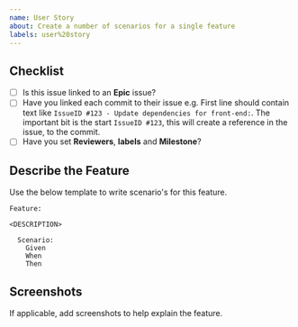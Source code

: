 ```yaml
---
name: User Story
about: Create a number of scenarios for a single feature
labels: user%20story
---
```


## Checklist

- [ ] Is this issue linked to an **Epic** issue?
- [ ] Have you linked each commit to their issue e.g. First line should contain text like `IssueID #123 - Update dependencies for front-end:`. The important bit is the start `IssueID #123`, this will create a reference in the issue, to the commit.
- [ ] Have you set **Reviewers**, **labels** and **Milestone**?

## Describe the Feature

Use the below template to write scenario's for this feature.

<!-- You can erase any parts of this template not applicable to your Issue.
```gherkin
Feature: Location Searching

As a user I want to be able to search for geo locations

  Scenario: Search finds multiple results
    Given App has loaded
    When I type `Ho Ch` into the Search field
    Then a list of potential matches is displayed (first selected)

  Scenario: Search finds no results
    Given App has loaded
    When I type `%££` into the Search field
    Then Nothing happens

  Scenario: Search finds one result
    Given App has loaded
    When I type `%3£` into the Search field
    Then A list with a single entry (selected) is displayed
```
-->

```gherkin
Feature:

<DESCRIPTION>

  Scenario:
    Given
    When
    Then
```

## Screenshots

If applicable, add screenshots to help explain the feature.
